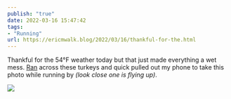 ```yaml
---
publish: "true"
date: 2022-03-16 15:47:42
tags:
- "Running"
url: https://ericmwalk.blog/2022/03/16/thankful-for-the.html
---
```

Thankful for the 54°F weather today but that just made everything a wet mess. [Ran](http://www.strava.com/activities/6834950135) across these turkeys and quick pulled out my phone to take this photo while running by *(look close one is flying up)*.


![](https://ericmwalk.blog/uploads/2022/7b271dd359.jpg)